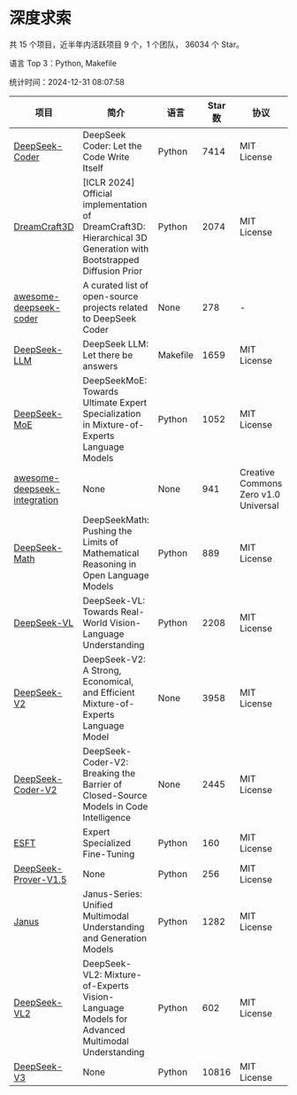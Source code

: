 # 深度求索

共 15 个项目，近半年内活跃项目 9 个，1 个团队， 36034 个 Star。

语言 Top 3：Python, Makefile

统计时间：2024-12-31 08:07:58

| 项目 | 简介 | 语言 | Star 数 | 协议 | 创建时间 | 最后更新时间 | 最后提交时间 |
| --- | --- | --- | --- | --- | --- | --- | --- |
| [DeepSeek-Coder](https://github.com/deepseek-ai/DeepSeek-Coder) | DeepSeek Coder: Let the Code Write Itself | Python | 7414 | MIT License | 2023-10-20 | 2024-12-31 | 2024-05-21 |
| [DreamCraft3D](https://github.com/deepseek-ai/DreamCraft3D) | [ICLR 2024] Official implementation of DreamCraft3D: Hierarchical 3D Generation with Bootstrapped Diffusion Prior | Python | 2074 | MIT License | 2023-10-23 | 2024-12-31 | 2024-08-21 |
| [awesome-deepseek-coder](https://github.com/deepseek-ai/awesome-deepseek-coder) | A curated list of open-source projects related to DeepSeek Coder | None | 278 | - | 2023-11-06 | 2024-12-29 | 2024-04-03 |
| [DeepSeek-LLM](https://github.com/deepseek-ai/DeepSeek-LLM) | DeepSeek LLM: Let there be answers | Makefile | 1659 | MIT License | 2023-11-29 | 2024-12-31 | 2024-02-04 |
| [DeepSeek-MoE](https://github.com/deepseek-ai/DeepSeek-MoE) | DeepSeekMoE: Towards Ultimate Expert Specialization in Mixture-of-Experts Language Models | Python | 1052 | MIT License | 2024-01-02 | 2024-12-31 | 2024-01-16 |
| [awesome-deepseek-integration](https://github.com/deepseek-ai/awesome-deepseek-integration) | None | None | 941 | Creative Commons Zero v1.0 Universal | 2024-01-11 | 2024-12-31 | 2024-12-27 |
| [DeepSeek-Math](https://github.com/deepseek-ai/DeepSeek-Math) | DeepSeekMath: Pushing the Limits of Mathematical Reasoning in Open Language Models | Python | 889 | MIT License | 2024-02-05 | 2024-12-31 | 2024-04-15 |
| [DeepSeek-VL](https://github.com/deepseek-ai/DeepSeek-VL) | DeepSeek-VL: Towards Real-World Vision-Language Understanding | Python | 2208 | MIT License | 2024-03-07 | 2024-12-31 | 2024-04-24 |
| [DeepSeek-V2](https://github.com/deepseek-ai/DeepSeek-V2) | DeepSeek-V2: A Strong, Economical, and Efficient Mixture-of-Experts Language Model | None | 3958 | MIT License | 2024-04-22 | 2024-12-31 | 2024-09-25 |
| [DeepSeek-Coder-V2](https://github.com/deepseek-ai/DeepSeek-Coder-V2) | DeepSeek-Coder-V2: Breaking the Barrier of Closed-Source Models in Code Intelligence | None | 2445 | MIT License | 2024-06-14 | 2024-12-31 | 2024-09-24 |
| [ESFT](https://github.com/deepseek-ai/ESFT) | Expert Specialized Fine-Tuning | Python | 160 | MIT License | 2024-07-04 | 2024-12-30 | 2024-09-22 |
| [DeepSeek-Prover-V1.5](https://github.com/deepseek-ai/DeepSeek-Prover-V1.5) | None | Python | 256 | MIT License | 2024-08-15 | 2024-12-30 | 2024-08-16 |
| [Janus](https://github.com/deepseek-ai/Janus) | Janus-Series: Unified Multimodal Understanding and Generation Models | Python | 1282 | MIT License | 2024-10-18 | 2024-12-31 | 2024-11-13 |
| [DeepSeek-VL2](https://github.com/deepseek-ai/DeepSeek-VL2) | DeepSeek-VL2: Mixture-of-Experts Vision-Language Models for Advanced Multimodal Understanding | Python | 602 | MIT License | 2024-12-13 | 2024-12-31 | 2024-12-30 |
| [DeepSeek-V3](https://github.com/deepseek-ai/DeepSeek-V3) | None | Python | 10816 | MIT License | 2024-12-26 | 2024-12-31 | 2024-12-31 |
